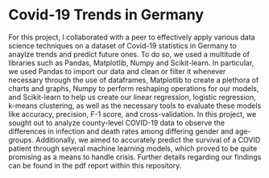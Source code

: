 # Covid-19 Trends in Germany
For this project, I collaborated with a peer to effectively apply various data science techniques on a dataset of Covid-19 statistics in Germany to anaylze trends and predict future ones. To do so, we used a multitude of libraries such as Pandas, Matplotlib, Numpy and Scikit-learn. In particular, we used Pandas to import our data and clean or filter it whenever necessary through the use of dataframes, Matplotlib to create a plethora of charts and graphs, Numpy to perform reshaping operations for our models, and Scikit-learn to help us create our linear regression, logistic regression, k-means clustering, as well as the necessary tools to evaluate these models like accuracy, precision, F-1 score, and cross-validation. In this project, we sought out to analyze county-level COVID-19 data to observe the differences in infection and death rates among differing gender and age-groups. Additionally, we aimed to accurately predict the survival of a COVID patient through several machine learning models, which proved to be quite promising as a means to handle crisis. Further details regarding our findings can be found in the pdf report within this repository.
